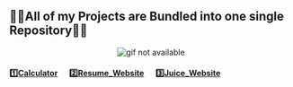 <p align='center'> <h2> 🧑‍🏫All of my Projects are Bundled into one single Repository🧑‍🏫</h2> <p>
<p align='center'> <img src='https://monophy.com/media/3JL6TMn0Lc8DsoxFOo/monophy.gif' alt='gif not available'> </p>
<h4>
<a href="https://utkarshsinghchouhan.github.io/MyProjects/Calculator/index.html">1️⃣Calculator</a>
&emsp;
<a href="https://utkarshsinghchouhan.github.io/MyProjects/My WebPage/index.html">2️⃣Resume_Website</a>
&emsp;
<a href="https://utkarshsinghchouhan.github.io/MyProjects/Juice_Website/index.html">3️⃣Juice_Website</a>
</h4>


